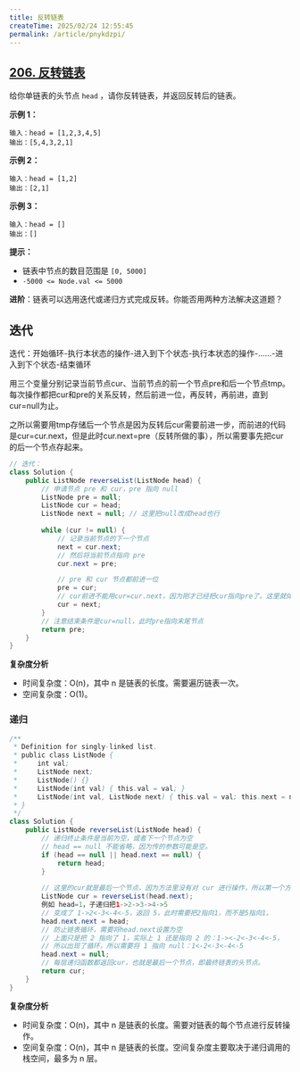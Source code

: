 ```yaml
---
title: 反转链表
createTime: 2025/02/24 12:55:45
permalink: /article/pnykdzpi/
---
```

## [206. 反转链表](https://leetcode.cn/problems/reverse-linked-list/)

给你单链表的头节点 `head` ，请你反转链表，并返回反转后的链表。

**示例 1：**

```
输入：head = [1,2,3,4,5]
输出：[5,4,3,2,1]
```

**示例 2：**

```
输入：head = [1,2]
输出：[2,1]
```

**示例 3：**

```
输入：head = []
输出：[]
```

**提示：**

- 链表中节点的数目范围是 `[0, 5000]`
- `-5000 <= Node.val <= 5000`

**进阶**：链表可以选用迭代或递归方式完成反转。你能否用两种方法解决这道题？

## 迭代

迭代：开始循环-执行本状态的操作-进入到下个状态-执行本状态的操作-……-进入到下个状态-结束循环

用三个变量分别记录当前节点cur、当前节点的前一个节点pre和后一个节点tmp。每次操作都把cur和pre的关系反转，然后前进一位，再反转，再前进，直到cur=null为止。

之所以需要用tmp存储后一个节点是因为反转后cur需要前进一步，而前进的代码是cur=cur.next，但是此时cur.next=pre（反转所做的事），所以需要事先把cur的后一个节点存起来。

```java
// 迭代：
class Solution {
    public ListNode reverseList(ListNode head) {
        // 申请节点 pre 和 cur，pre 指向 null
        ListNode pre = null;
        ListNode cur = head;
        ListNode next = null; // 这里把null改成head也行
        
        while (cur != null) {
            // 记录当前节点的下一个节点
            next = cur.next;
            // 然后将当前节点指向 pre
            cur.next = pre;

            // pre 和 cur 节点都前进一位
            pre = cur;
            // cur前进不能用cur=cur.next，因为刚才已经把cur指向pre了。这里就体现出tmp的意义了。
            cur = next;
        }
        // 注意结束条件是cur=null，此时pre指向末尾节点
        return pre;
    }
}
```

**复杂度分析**

- 时间复杂度：O(n)，其中 n 是链表的长度。需要遍历链表一次。
- 空间复杂度：O(1)。

### 递归

```Java
/**
 * Definition for singly-linked list.
 * public class ListNode {
 *     int val;
 *     ListNode next;
 *     ListNode() {}
 *     ListNode(int val) { this.val = val; }
 *     ListNode(int val, ListNode next) { this.val = val; this.next = next; }
 * }
 */
class Solution {
    public ListNode reverseList(ListNode head) {
        // 递归终止条件是当前为空，或者下一个节点为空
        // head == null 不能省略，因为传的参数可能是空。
        if (head == null || head.next == null) {
            return head;
        }
        
        // 这里的cur就是最后一个节点，因为方法里没有对 cur 进行操作，所以第一个方法的返回值就是最后一个方法的返回值，即最后一个节点（根据结束条件得到）。
        ListNode cur = reverseList(head.next); 
        例如 head=1，子递归把1->2->3->4->5
        // 变成了 1->2<-3<-4<-5，返回 5，此时需要把2指向1，而不是5指向1。
        head.next.next = head;
        // 防止链表循环，需要将head.next设置为空
        // 上面只是把 2 指向了 1，实际上 1 还是指向 2 的：1-><-2<-3<-4<-5，
        // 所以出现了循环，所以需要将 1 指向 null：1<-2<-3<-4<-5
        head.next = null; 
        // 每层递归函数都返回cur，也就是最后一个节点，即最终链表的头节点。
        return cur;
    }
}
```

**复杂度分析**

- 时间复杂度：O(n)，其中 n 是链表的长度。需要对链表的每个节点进行反转操作。
- 空间复杂度：O(n)，其中 n 是链表的长度。空间复杂度主要取决于递归调用的栈空间，最多为 n 层。